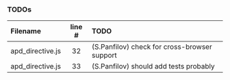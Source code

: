 ### TODOs
| Filename | line # | TODO
|:------|:------:|:------
| apd_directive.js | 32 | (S.Panfilov) check for cross-browser support
| apd_directive.js | 33 | (S.Panfilov) should add tests probably